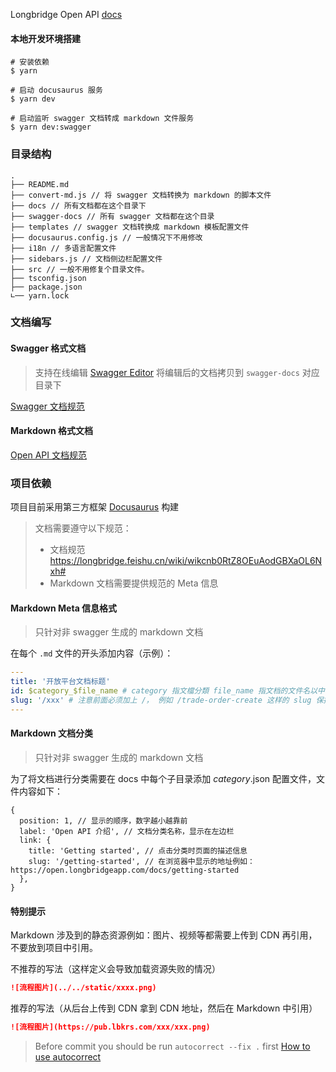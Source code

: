 Longbridge Open API [docs](https://open.longbridgeapp.com/)

#### 本地开发环境搭建

```shell
# 安装依赖
$ yarn

# 启动 docusaurus 服务
$ yarn dev

# 启动监听 swagger 文档转成 markdown 文件服务
$ yarn dev:swagger
```

### 目录结构

```shell
.
├── README.md
├── convert-md.js // 将 swagger 文档转换为 markdown 的脚本文件
├── docs // 所有文档都在这个目录下
├── swagger-docs // 所有 swagger 文档都在这个目录
├── templates // swagger 文档转换成 markdown 模板配置文件
├── docusaurus.config.js // 一般情况下不用修改
├── i18n // 多语言配置文件
├── sidebars.js // 文档侧边栏配置文件
├── src // 一般不用修复个目录文件。
├── tsconfig.json
├── package.json
∟── yarn.lock
```

### 文档编写

#### Swagger 格式文档

> 支持在线编辑 [Swagger Editor](https://editor.swagger.io/) 将编辑后的文档拷贝到 `swagger-docs` 对应目录下

[Swagger 文档规范](https://swagger.io/specification/)

#### Markdown 格式文档

[Open API 文档规范](https://longbridge.feishu.cn/wiki/wikcnb0RtZ8OEuAodGBXaOL6Nxh)

### 项目依赖

项目目前采用第三方框架 [Docusaurus](https://docusaurus.io/) 构建

> 文档需要遵守以下规范：
>
> - 文档规范 https://longbridge.feishu.cn/wiki/wikcnb0RtZ8OEuAodGBXaOL6Nxh#
> - Markdown 文档需要提供规范的 Meta 信息

#### Markdown Meta 信息格式

> 只针对非 swagger 生成的 markdown 文档

在每个 `.md` 文件的开头添加内容（示例）：

```yaml
---
title: '开放平台文档标题'
id: $category_$file_name # category 指文檔分類 file_name 指文档的文件名以中横线分隔的字符串
slug: '/xxx' # 注意前面必须加上 /， 例如 /trade-order-create 这样的 slug 保持和 id 一致
---
```

#### Markdown 文档分类

> 只针对非 swagger 生成的 markdown 文档

为了将文档进行分类需要在 docs 中每个子目录添加 _category_.json 配置文件，文件内容如下：

```json5
{
  position: 1, // 显示的顺序，数字越小越靠前
  label: 'Open API 介绍', // 文档分类名称，显示在左边栏
  link: {
    title: 'Getting started', // 点击分类时页面的描述信息
    slug: '/getting-started', // 在浏览器中显示的地址例如： https://open.longbridgeapp.com/docs/getting-started
  },
}
```

#### 特别提示

Markdown 涉及到的静态资源例如：图片、视频等都需要上传到 CDN 再引用，不要放到项目中引用。

不推荐的写法（这样定义会导致加载资源失败的情况）

```markdown
![流程图片](../../static/xxxx.png)
```

推荐的写法（从后台上传到 CDN 拿到 CDN 地址，然后在 Markdown 中引用）

```markdown
![流程图片](https://pub.lbkrs.com/xxx/xxx.png)
```

> Before commit you should be run `autocorrect --fix .` first
> [How to use autocorrect](https://github.com/huacnlee/autocorrect)
